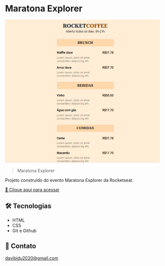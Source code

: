 # Maratona Explorer

![preview](./preview.png)

> Maratona Explorer 

Projeto construido do evento Maratona Explorer da Rocketseat.  

[ 🔗 Clique aqui para acessar](https://Davibidu.github.io/Maratona-Explorer-3) 

## 🛠 Tecnologias 
- HTML
- CSS
- Git e Github

## 📱 Contato 
davibidu2020@gmail.com
